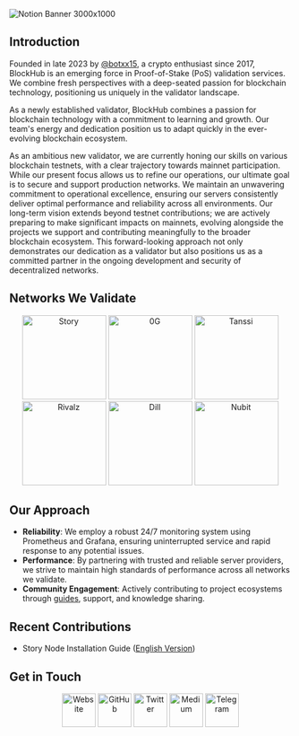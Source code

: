 ![Notion Banner 3000x1000](https://github.com/user-attachments/assets/b4d70c7d-6971-409d-bc24-8a4acded0294)

## Introduction

Founded in late 2023 by [@botxx15](https://github.com/botxx15), a crypto enthusiast since 2017, BlockHub is an emerging force in Proof-of-Stake (PoS) validation services. We combine fresh perspectives with a deep-seated passion for blockchain technology, positioning us uniquely in the validator landscape.

As a newly established validator, BlockHub combines a passion for blockchain technology with a commitment to learning and growth. Our team's energy and dedication position us to adapt quickly in the ever-evolving blockchain ecosystem.

As an ambitious new validator, we are currently honing our skills on various blockchain testnets, with a clear trajectory towards mainnet participation. While our present focus allows us to refine our operations, our ultimate goal is to secure and support production networks. We maintain an unwavering commitment to operational excellence, ensuring our servers consistently deliver optimal performance and reliability across all environments. Our long-term vision extends beyond testnet contributions; we are actively preparing to make significant impacts on mainnets, evolving alongside the projects we support and contributing meaningfully to the broader blockchain ecosystem. This forward-looking approach not only demonstrates our dedication as a validator but also positions us as a committed partner in the ongoing development and security of decentralized networks.

## Networks We Validate

<div align="center">
  <a href="https://testnet.story.explorers.guru/validator/53211F09F9CFB6534E07158109A0A09A681B3313"><img src="https://github.com/user-attachments/assets/a9b15589-d3d5-42d8-9b0d-db8dc4b81d41" alt="Story" width="150" /></a>
  <a href="https://testnet.blockhub.id/0gchain/staking/0gvaloper182y566d8rgdzepxgk90syru8n3f7tglrxd76n4"><img src="https://github.com/user-attachments/assets/72f0bc21-c1a4-4feb-8934-d858c324e52c" alt="0G" width="150" /></a>
  <a href="https://telemetry.polkadot.io/#list/0x27aafd88e5921f5d5c6aebcd728dacbbf5c2a37f63e2eda301f8e0def01c43ea"><img src="https://github.com/user-attachments/assets/ba80c6b0-3783-4d4d-867b-f0dc1c2c2cee" alt="Tanssi" width="150" /></a>
  <a href="https://rivalz.ai/dashboard/node-validate"><img src="https://github.com/user-attachments/assets/59415a35-5416-447d-81f2-1187a4616626" alt="Rivalz" width="150" /></a>
  <a href="https://andes.dill.xyz/validators?p=58&ps=25&pubkey=0x961d112ccd4f2cdf54909623186f6933b1501fecfdcaf0621447be24da96ec0aa1630435dfeb4aae59ec7c3d535ca1f7"><img src="https://github.com/user-attachments/assets/40cbe8bc-a6ed-43b8-86ae-74bf6c051637" alt="Dill" width="150" /></a>
  <a href="https://alpha.nubit.org/"><img src="https://github.com/user-attachments/assets/328aa4a5-32d9-4428-be15-0da86dd88da1" alt="Nubit" width="150" /></a>
</div>

## Our Approach

- **Reliability**: We employ a robust 24/7 monitoring system using Prometheus and Grafana, ensuring uninterrupted service and rapid response to any potential issues.
- **Performance**: By partnering with trusted and reliable server providers, we strive to maintain high standards of performance across all networks we validate.
- **Community Engagement**: Actively contributing to project ecosystems through [guides](https://github.com/BlockchainsHub/Testnet), support, and knowledge sharing.

## Recent Contributions

- Story Node Installation Guide ([English Version](https://github.com/BlockchainsHub/Testnet/blob/main/Story/guide_en.md))

## Get in Touch

<div align="center">
  <a href="https://blockhub.super.site"><img src="https://github.com/user-attachments/assets/98654f4f-67d0-4e3d-9590-0d76f890d06a" alt="Website" width="60" /></a>
  <a href="https://github.com/BlockchainsHub"><img src="https://github.com/user-attachments/assets/f3e59abe-01b8-4838-a71a-c90ff0f376f0" alt="GitHub" width="60" /></a>
  <a href="https://x.com/blockchainshub"><img src="https://github.com/user-attachments/assets/a501b3a3-1ae5-4468-9bd0-600a89feaf50" alt="Twitter" width="60" /></a>
  <a href="https://medium.com/@blockchainshub"><img src="https://github.com/user-attachments/assets/a7abbd07-2a84-4cf8-af1e-82870a3414d3" alt="Medium" width="60" /></a>
  <a href="https://t.me/blockhub_id"><img src="https://github.com/user-attachments/assets/221c642e-ca19-4d10-b7ca-571bfa6ff2b7" alt="Telegram" width="60" /></a>
</div>
